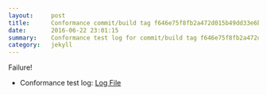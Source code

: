 ```yaml
---
layout:     post
title:      Conformance commit/build tag f646e75f8fb2a472d015b49dd33e6b19d13f87d8
date:       2016-06-22 23:01:15
summary:    Conformance test log for commit/build tag f646e75f8fb2a472d015b49dd33e6b19d13f87d8.
category:   jekyll
---
```


Failure!

- Conformance test log: [Log File](http://s3-us-west-2.amazonaws.com/kraken-e2e-logs/conformance/kraken_f646e75f8fb2a472d015b49dd33e6b19d13f87d8/build-log.txt)
